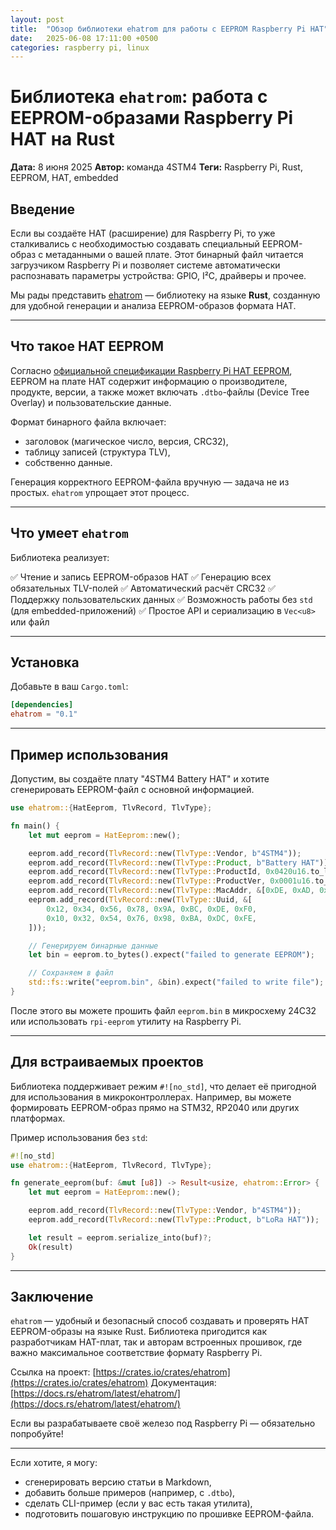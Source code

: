 ```yaml
---
layout: post
title:  "Обзор библиотеки ehatrom для работы с EEPROM Raspberry Pi HAT"
date:   2025-06-08 17:11:00 +0500
categories: raspberry pi, linux
---
```


# Библиотека `ehatrom`: работа с EEPROM-образами Raspberry Pi HAT на Rust

**Дата:** 8 июня 2025
**Автор:** команда 4STM4
**Теги:** Raspberry Pi, Rust, EEPROM, HAT, embedded

## Введение

Если вы создаёте HAT (расширение) для Raspberry Pi, то уже сталкивались с необходимостью создавать специальный EEPROM-образ с метаданными о вашей плате. Этот бинарный файл читается загрузчиком Raspberry Pi и позволяет системе автоматически распознавать параметры устройства: GPIO, I²C, драйверы и прочее.

Мы рады представить [ehatrom](https://crates.io/crates/ehatrom) — библиотеку на языке **Rust**, созданную для удобной генерации и анализа EEPROM-образов формата HAT.

---

## Что такое HAT EEPROM

Согласно [официальной спецификации Raspberry Pi HAT EEPROM](https://github.com/raspberrypi/hats/blob/master/eeprom-format.md), EEPROM на плате HAT содержит информацию о производителе, продукте, версии, а также может включать `.dtbo`-файлы (Device Tree Overlay) и пользовательские данные.

Формат бинарного файла включает:

* заголовок (магическое число, версия, CRC32),
* таблицу записей (структура TLV),
* собственно данные.

Генерация корректного EEPROM-файла вручную — задача не из простых. `ehatrom` упрощает этот процесс.

---

## Что умеет `ehatrom`

Библиотека реализует:

✅ Чтение и запись EEPROM-образов HAT
✅ Генерацию всех обязательных TLV-полей
✅ Автоматический расчёт CRC32
✅ Поддержку пользовательских данных
✅ Возможность работы без `std` (для embedded-приложений)
✅ Простое API и сериализацию в `Vec<u8>` или файл

---

## Установка

Добавьте в ваш `Cargo.toml`:

```toml
[dependencies]
ehatrom = "0.1"
```

---

## Пример использования

Допустим, вы создаёте плату "4STM4 Battery HAT" и хотите сгенерировать EEPROM-файл с основной информацией.

```rust
use ehatrom::{HatEeprom, TlvRecord, TlvType};

fn main() {
    let mut eeprom = HatEeprom::new();

    eeprom.add_record(TlvRecord::new(TlvType::Vendor, b"4STM4"));
    eeprom.add_record(TlvRecord::new(TlvType::Product, b"Battery HAT"));
    eeprom.add_record(TlvRecord::new(TlvType::ProductId, 0x0420u16.to_le_bytes().as_slice()));
    eeprom.add_record(TlvRecord::new(TlvType::ProductVer, 0x0001u16.to_le_bytes().as_slice()));
    eeprom.add_record(TlvRecord::new(TlvType::MacAddr, &[0xDE, 0xAD, 0xBE, 0xEF, 0x00, 0x01]));
    eeprom.add_record(TlvRecord::new(TlvType::Uuid, &[
        0x12, 0x34, 0x56, 0x78, 0x9A, 0xBC, 0xDE, 0xF0,
        0x10, 0x32, 0x54, 0x76, 0x98, 0xBA, 0xDC, 0xFE,
    ]));

    // Генерируем бинарные данные
    let bin = eeprom.to_bytes().expect("failed to generate EEPROM");

    // Сохраняем в файл
    std::fs::write("eeprom.bin", &bin).expect("failed to write file");
}
```

После этого вы можете прошить файл `eeprom.bin` в микросхему 24C32 или использовать `rpi-eeprom` утилиту на Raspberry Pi.

---

## Для встраиваемых проектов

Библиотека поддерживает режим `#![no_std]`, что делает её пригодной для использования в микроконтроллерах. Например, вы можете формировать EEPROM-образ прямо на STM32, RP2040 или других платформах.

Пример использования без `std`:

```rust
#![no_std]
use ehatrom::{HatEeprom, TlvRecord, TlvType};

fn generate_eeprom(buf: &mut [u8]) -> Result<usize, ehatrom::Error> {
    let mut eeprom = HatEeprom::new();

    eeprom.add_record(TlvRecord::new(TlvType::Vendor, b"4STM4"));
    eeprom.add_record(TlvRecord::new(TlvType::Product, b"LoRa HAT"));

    let result = eeprom.serialize_into(buf)?;
    Ok(result)
}
```

---

## Заключение

`ehatrom` — удобный и безопасный способ создавать и проверять HAT EEPROM-образы на языке Rust. Библиотека пригодится как разработчикам HAT-плат, так и авторам встроенных прошивок, где важно максимальное соответствие формату Raspberry Pi.

Ссылка на проект:
 [https://crates.io/crates/ehatrom](https://crates.io/crates/ehatrom)
 Документация: [https://docs.rs/ehatrom/latest/ehatrom/](https://docs.rs/ehatrom/latest/ehatrom/)

Если вы разрабатываете своё железо под Raspberry Pi — обязательно попробуйте!

---

Если хотите, я могу:

* сгенерировать версию статьи в Markdown,
* добавить больше примеров (например, с `.dtbo`),
* сделать CLI-пример (если у вас есть такая утилита),
* подготовить пошаговую инструкцию по прошивке EEPROM-файла.
